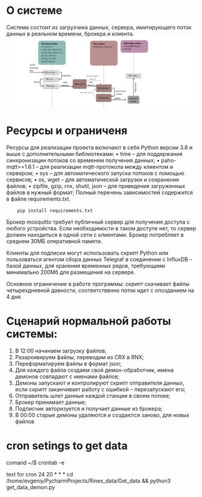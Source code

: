 # О системе
Система состоит из загрузчика данных, сервера, имитирующего поток данных в реальном времени, брокера и клиента.
![Архтектура системы](img_5.png)

# Ресурсы и ограниченя

Ресурсы для реализации проекта включают в себя Python версии 3.8 и выше с дополнительными библиотеками: 
•	time – для поддержания синхронизации потоков со временем получения данных;
•	paho-mqtt==1.6.1 – для реализации mqtt-протокола между клиентом и сервером;
•	sys – для автоматического запуска потоков с помощью сервисов;
•	os, wget – для автоматической загрузки и сохранения файлов; 
•	zipfile, gzip, rnx, shutil, json  – для приведения загруженных файлов в нужный формат;
Полный перечень зависимостей содержится в файле requirements.txt. 
```
    pip install requirements.txt
```
Брокер mosquitto требует публичный сервер для получения доступа с любого устройства. Если необходимости в таком доступе нет, то сервер должен находиться в одной сети с клиентами. Брокер потребляет в среднем 30МБ оперативной памяти.

Клиенты для подписки могут использовать скрипт Python или пользоваться агентом сбора данных Telegraf в соединении с InfluxDB – базой данных, для хранения временных рядов, требующими минимально 200Мб для размещения на сервере.

Основное ограничение в работе программы: скрипт скачивает файлы четырехдневной давности, соответстввнно поток идет с опозданием на 4 дня. 

# Сценарий нормальной работы системы:
1.	В 12:00 начинаем загрузку файлов;
2.	Разархивируем файлы, переводим из CRX в RNX;
3.	Переформатируем файлы в формат json;
4.	Для каждого файла создаем свой демон-обработчик, имена демонов совпадают с именами файлов;
5.	Демоны запускают и контролируют скрипт отправителя данных, если скрипт заканчивает работу с ошибкой – перезапускают его;
6.	Отправитель шлет данные каждой станции в своем потоке;
7.	Брокер принимает данные;
8.	Подписчик авторизуется и получает данные из брокера;
9.	В 00:00 старые демоны удаляются и создаются заново, для новых файлов

# cron setings to get data

comand 
~/$ crontab -e

text for cron
24 20 * * * cd /home/evgeniy/PycharmProjects/Rinex_data/Get_data && python3 get_data_demon.py
